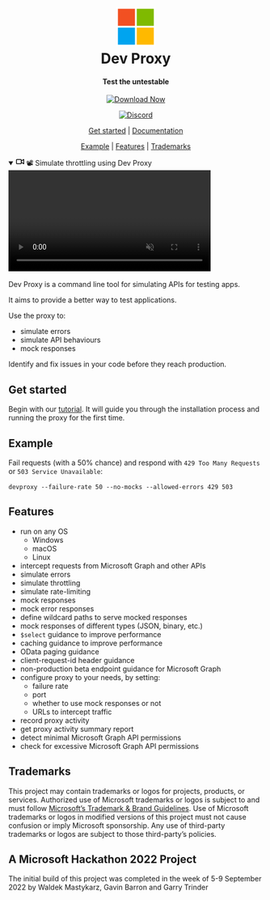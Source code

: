<h1 align="center">
    <img alt="Dev Proxy" src="./samples/img/microsoft.png" height="78" />
  <br>Dev Proxy<br>
</h1>

<h4 align="center">
  Test the untestable
</h4>
 
<p align="center">
    <a href="https://aka.ms/devproxy/download">
        <img alt="Download Now" src="https://img.shields.io/badge/download-now-green?style=for-the-badge">
    </a>
</p>
<p align="center">
    <a href="https://discord.gg/EGsBZH9v">
        <img alt="Discord" src="https://img.shields.io/badge/discord-chat-green?style=for-the-badge&logo=discord">
    </a>
</p>

<p align="center">
  <a href="#get-started">Get started</a> |
  <a href="https://aka.ms/devproxy/docs">Documentation</a>
</p>

<p align="center">
  <a href="#example">Example</a> |
  <a href="#features">Features</a> |
  <a href="#trademarks">Trademarks</a>
</p>

<p align="center">
    <details class="details-reset border rounded-2" open="">
  <summary class="px-3 py-2">
    <svg aria-hidden="true" height="16" viewBox="0 0 16 16" version="1.1" width="16" data-view-component="true" class="octicon octicon-device-camera-video">
    <path d="M16 3.75v8.5a.75.75 0 0 1-1.136.643L11 10.575v.675A1.75 1.75 0 0 1 9.25 13h-7.5A1.75 1.75 0 0 1 0 11.25v-6.5C0 3.784.784 3 1.75 3h7.5c.966 0 1.75.784 1.75 1.75v.675l3.864-2.318A.75.75 0 0 1 16 3.75Zm-6.5 1a.25.25 0 0 0-.25-.25h-7.5a.25.25 0 0 0-.25.25v6.5c0 .138.112.25.25.25h7.5a.25.25 0 0 0 .25-.25v-6.5ZM11 8.825l3.5 2.1v-5.85l-3.5 2.1Z"></path>
</svg>
    <span aria-label="" class="m-1">📽️ Simulate throttling using Dev Proxy</span>
    <span class="dropdown-caret"></span>
  </summary>

  <video src="https://user-images.githubusercontent.com/11563347/249426565-412849a4-15bb-446d-acd8-40b9d64ef8bc.mp4" data-canonical-src="https://user-images.githubusercontent.com/11563347/249426565-412849a4-15bb-446d-acd8-40b9d64ef8bc.mp4" controls="controls" muted="muted" class="d-block rounded-bottom-2 border-top width-fit" style="max-height:640px; min-height: 200px">

  </video>
</details>
</p>

Dev Proxy is a command line tool for simulating APIs for testing apps.

It aims to provide a better way to test applications.

Use the proxy to:

- simulate errors
- simulate API behaviours
- mock responses

Identify and fix issues in your code before they reach production.

## Get started

Begin with our [tutorial](https://learn.microsoft.com/microsoft-cloud/dev/dev-proxy/get-started/). It will guide you through the installation process and running the proxy for the first time.

## Example

Fail requests (with a 50% chance) and respond with `429 Too Many Requests` or `503 Service Unavailable`:

```
devproxy --failure-rate 50 --no-mocks --allowed-errors 429 503
```

## Features

- run on any OS
  - Windows
  - macOS
  - Linux
- intercept requests from Microsoft Graph and other APIs
- simulate errors
- simulate throttling
- simulate rate-limiting
- mock responses
- mock error responses
- define wildcard paths to serve mocked responses
- mock responses of different types (JSON, binary, etc.)
- `$select` guidance to improve performance
- caching guidance to improve performance
- OData paging guidance
- client-request-id header guidance
- non-production beta endpoint guidance for Microsoft Graph
- configure proxy to your needs, by setting:
  - failure rate
  - port
  - whether to use mock responses or not
  - URLs to intercept traffic
- record proxy activity
- get proxy activity summary report
- detect minimal Microsoft Graph API permissions
- check for excessive Microsoft Graph API permissions

## Trademarks

This project may contain trademarks or logos for projects, products, or services. Authorized use of Microsoft trademarks or logos is subject to and must follow [Microsoft’s Trademark & Brand Guidelines](https://www.microsoft.com/en-us/legal/intellectualproperty/trademarks/usage/general). Use of Microsoft trademarks or logos in modified versions of this project must not cause confusion or imply Microsoft sponsorship. Any use of third-party trademarks or logos are subject to those third-party’s policies.

## A Microsoft Hackathon 2022 Project

The initial build of this project was completed in the week of 5-9 September 2022 by Waldek Mastykarz, Gavin Barron and Garry Trinder

